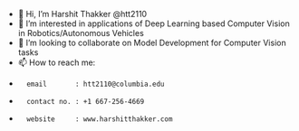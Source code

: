 - 👋 Hi, I’m Harshit Thakker @htt2110
- 👀 I’m interested in applications of Deep Learning based Computer Vision in Robotics/Autonomous Vehicles   
- 💞️ I’m looking to collaborate on Model Development for Computer Vision tasks
- 📫 How to reach me: 
-       email       : htt2110@columbia.edu
-       contact no. : +1 667-256-4669
-       website     : www.harshitthakker.com

<!---
htt2110/htt2110 is a ✨ special ✨ repository because its `README.md` (this file) appears on your GitHub profile.
You can click the Preview link to take a look at your changes.
--->
